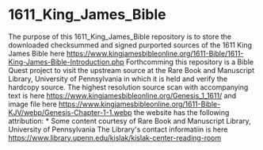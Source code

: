 # 1611_King_James_Bible
The purpose of this 1611_King_James_Bible repository is to store the downloaded checksummed and signed purported sources of the 1611 King James Bible here https://www.kingjamesbibleonline.org/1611-Bible/1611-King-James-Bible-Introduction.php
 Forthcomming this repository is a Bible Quest project to visit the upstream source at the Rare Book and Manuscript Library, University of Pennsylvania in which it is held and verify the hardcopy source.
 The highest resolution source scan with accompanying text is here https://www.kingjamesbibleonline.org/Genesis_1_1611/ and image file here https://www.kingjamesbibleonline.org/1611-Bible-KJV/webp/Genesis-Chapter-1-1.webp the website has the following attribution: * Some content courtesy of Rare Book and Manuscript Library, University of Pennsylvania
 The Library's contact informatiin is here https://www.library.upenn.edu/kislak/kislak-center-reading-room


